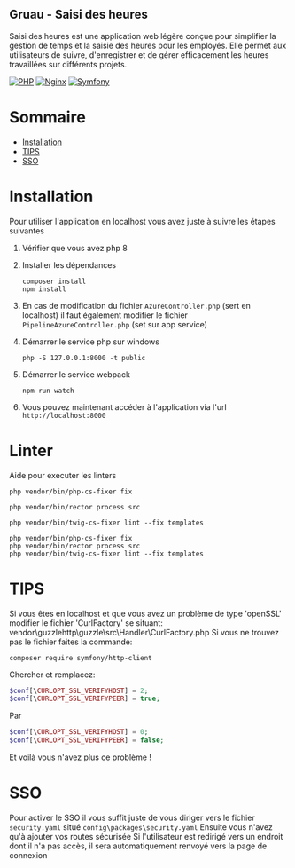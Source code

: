 Gruau - Saisi des heures
--------
Saisi des heures est une application web légère conçue pour simplifier la gestion de temps 
et la saisie des heures pour les employés. Elle permet aux utilisateurs de suivre, 
d'enregistrer et de gérer efficacement les heures travaillées sur différents projets. 

[![PHP](https://img.shields.io/badge/PHP-8.0.2-brightgreen.svg?logo=php&logoColor=white)](https://www.php.net/)
[![Nginx](https://img.shields.io/badge/Nginx-latest-brightgreen.svg?logo=nginx&logoColor=white)](https://www.nginx.com/)
[![Symfony](https://img.shields.io/badge/Symfony-6.*-brightgreen.svg?logo=symfony&logoColor=white)](https://www.symfony.com/)

# Sommaire
<!-- START doctoc generated TOC please keep comment here to allow auto update -->
<!-- DON'T EDIT THIS SECTION, INSTEAD RE-RUN doctoc TO UPDATE -->

- [Installation](#installation)
- [TIPS](#tips)
- [SSO](#sso)

<!-- END doctoc generated TOC please keep comment here to allow auto update -->


# Installation

Pour utiliser l'application en localhost vous avez juste à suivre les étapes suivantes

1. Vérifier que vous avez php 8
2. Installer les dépendances

   ```shell
   composer install
   npm install
   ```

3. En cas de modification du fichier `AzureController.php` (sert en localhost) il faut également modifier le fichier `PipelineAzureController.php` (set sur app service)
4. Démarrer le service php sur windows

   ```shell
   php -S 127.0.0.1:8000 -t public
   ```

5. Démarrer le service webpack

   ```shell
   npm run watch
   ```

6. Vous pouvez maintenant accéder à l'application via l'url `http://localhost:8000`

# Linter
Aide pour executer les linters

```shell
php vendor/bin/php-cs-fixer fix
```

```shell
php vendor/bin/rector process src
```

```shell
php vendor/bin/twig-cs-fixer lint --fix templates
```

```shell
php vendor/bin/php-cs-fixer fix
php vendor/bin/rector process src
php vendor/bin/twig-cs-fixer lint --fix templates
```

# TIPS

Si vous êtes en localhost et que vous avez un problème de type 'openSSL' modifier le fichier 'CurlFactory' se situant: vendor\guzzlehttp\guzzle\src\Handler\CurlFactory.php
Si vous ne trouvez pas le fichier faites la commande:

```shell
composer require symfony/http-client
```

Chercher et remplacez:

```php
$conf[\CURLOPT_SSL_VERIFYHOST] = 2;
$conf[\CURLOPT_SSL_VERIFYPEER] = true;
```

Par

```php
$conf[\CURLOPT_SSL_VERIFYHOST] = 0;
$conf[\CURLOPT_SSL_VERIFYPEER] = false;
```

Et voilà vous n'avez plus ce problème !

# SSO

Pour activer le SSO il vous suffit juste de vous diriger vers le fichier `security.yaml` situé `config\packages\security.yaml`
Ensuite vous n'avez qu'à ajouter vos routes sécurisée
Si l'utilisateur est redirigé vers un endroit dont il n'a pas accès, il sera automatiquement renvoyé vers la page de connexion
